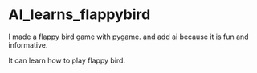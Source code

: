 # AI_learns_flappybird
I made a flappy bird game with pygame. and add ai because it is fun and informative.

It can learn how to play flappy bird.
